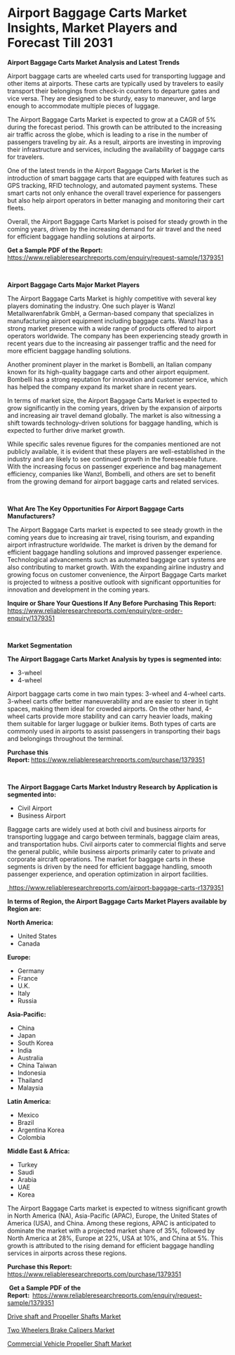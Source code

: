 <p><h1>Airport Baggage Carts Market Insights, Market Players and Forecast Till 2031</h1></p><p><strong>Airport Baggage Carts Market Analysis and Latest Trends</strong></p>
<p><p>Airport baggage carts are wheeled carts used for transporting luggage and other items at airports. These carts are typically used by travelers to easily transport their belongings from check-in counters to departure gates and vice versa. They are designed to be sturdy, easy to maneuver, and large enough to accommodate multiple pieces of luggage.</p><p>The Airport Baggage Carts Market is expected to grow at a CAGR of 5% during the forecast period. This growth can be attributed to the increasing air traffic across the globe, which is leading to a rise in the number of passengers traveling by air. As a result, airports are investing in improving their infrastructure and services, including the availability of baggage carts for travelers.</p><p>One of the latest trends in the Airport Baggage Carts Market is the introduction of smart baggage carts that are equipped with features such as GPS tracking, RFID technology, and automated payment systems. These smart carts not only enhance the overall travel experience for passengers but also help airport operators in better managing and monitoring their cart fleets.</p><p>Overall, the Airport Baggage Carts Market is poised for steady growth in the coming years, driven by the increasing demand for air travel and the need for efficient baggage handling solutions at airports.</p></p>
<p><strong>Get a Sample PDF of the Report:&nbsp;</strong> <a href="https://www.reliableresearchreports.com/enquiry/request-sample/1379351">https://www.reliableresearchreports.com/enquiry/request-sample/1379351</a></p>
<p>&nbsp;</p>
<p><strong>Airport Baggage Carts Major Market Players</strong></p>
<p><p>The Airport Baggage Carts Market is highly competitive with several key players dominating the industry. One such player is Wanzl Metallwarenfabrik GmbH, a German-based company that specializes in manufacturing airport equipment including baggage carts. Wanzl has a strong market presence with a wide range of products offered to airport operators worldwide. The company has been experiencing steady growth in recent years due to the increasing air passenger traffic and the need for more efficient baggage handling solutions. </p><p>Another prominent player in the market is Bombelli, an Italian company known for its high-quality baggage carts and other airport equipment. Bombelli has a strong reputation for innovation and customer service, which has helped the company expand its market share in recent years. </p><p>In terms of market size, the Airport Baggage Carts Market is expected to grow significantly in the coming years, driven by the expansion of airports and increasing air travel demand globally. The market is also witnessing a shift towards technology-driven solutions for baggage handling, which is expected to further drive market growth.</p><p>While specific sales revenue figures for the companies mentioned are not publicly available, it is evident that these players are well-established in the industry and are likely to see continued growth in the foreseeable future. With the increasing focus on passenger experience and bag management efficiency, companies like Wanzl, Bombelli, and others are set to benefit from the growing demand for airport baggage carts and related services.</p></p>
<p>&nbsp;</p>
<p><strong>What Are The Key Opportunities For Airport Baggage Carts Manufacturers?</strong></p>
<p><p>The Airport Baggage Carts market is expected to see steady growth in the coming years due to increasing air travel, rising tourism, and expanding airport infrastructure worldwide. The market is driven by the demand for efficient baggage handling solutions and improved passenger experience. Technological advancements such as automated baggage cart systems are also contributing to market growth. With the expanding airline industry and growing focus on customer convenience, the Airport Baggage Carts market is projected to witness a positive outlook with significant opportunities for innovation and development in the coming years.</p></p>
<p><strong>Inquire or Share Your Questions If Any Before Purchasing This Report:</strong> <a href="https://www.reliableresearchreports.com/enquiry/pre-order-enquiry/1379351">https://www.reliableresearchreports.com/enquiry/pre-order-enquiry/1379351</a></p>
<p>&nbsp;</p>
<p><strong>Market Segmentation</strong></p>
<p><strong>The Airport Baggage Carts Market Analysis by types is segmented into:</strong></p>
<p><ul><li>3-wheel</li><li>4-wheel</li></ul></p>
<p><p>Airport baggage carts come in two main types: 3-wheel and 4-wheel carts. 3-wheel carts offer better maneuverability and are easier to steer in tight spaces, making them ideal for crowded airports. On the other hand, 4-wheel carts provide more stability and can carry heavier loads, making them suitable for larger luggage or bulkier items. Both types of carts are commonly used in airports to assist passengers in transporting their bags and belongings throughout the terminal.</p></p>
<p><strong>Purchase this Report:&nbsp;</strong><a href="https://www.reliableresearchreports.com/purchase/1379351">https://www.reliableresearchreports.com/purchase/1379351</a></p>
<p>&nbsp;</p>
<p><strong>The Airport Baggage Carts Market Industry Research by Application is segmented into:</strong></p>
<p><ul><li>Civil Airport</li><li>Business Airport</li></ul></p>
<p><p>Baggage carts are widely used at both civil and business airports for transporting luggage and cargo between terminals, baggage claim areas, and transportation hubs. Civil airports cater to commercial flights and serve the general public, while business airports primarily cater to private and corporate aircraft operations. The market for baggage carts in these segments is driven by the need for efficient baggage handling, smooth passenger experience, and operation optimization in airport facilities.</p></p>
<p><a href="https://www.reliableresearchreports.com/airport-baggage-carts-r1379351">&nbsp;https://www.reliableresearchreports.com/airport-baggage-carts-r1379351</a></p>
<p><strong>In terms of Region, the Airport Baggage Carts Market Players available by Region are:</strong></p>
<p>
    <p> <strong> North America: </strong>
        <ul>
            <li>United States</li>
            <li>Canada</li>
        </ul>
        </p> 
    <p> <strong> Europe: </strong>
        <ul>
            <li>Germany</li>
            <li>France</li>
            <li>U.K.</li>
            <li>Italy</li>
            <li>Russia</li>
        </ul>
        </p> 
    <p> <strong> Asia-Pacific: </strong>
        <ul>
            <li>China</li>
            <li>Japan</li>
            <li>South Korea</li>
            <li>India</li>
            <li>Australia</li>
            <li>China Taiwan</li>
            <li>Indonesia</li>
            <li>Thailand</li>
            <li>Malaysia</li>
        </ul>
        </p> 
    <p> <strong> Latin America: </strong>
        <ul>
            <li>Mexico</li>
            <li>Brazil</li>
            <li>Argentina Korea</li>
            <li>Colombia</li>
        </ul>
        </p> 
    <p> <strong> Middle East & Africa: </strong>
        <ul>
            <li>Turkey</li>
            <li>Saudi</li>
            <li>Arabia</li>
            <li>UAE</li>
            <li>Korea</li>
        </ul>
    </p>
    </p>
<p><p>The Airport Baggage Carts market is expected to witness significant growth in North America (NA), Asia-Pacific (APAC), Europe, the United States of America (USA), and China. Among these regions, APAC is anticipated to dominate the market with a projected market share of 35%, followed by North America at 28%, Europe at 22%, USA at 10%, and China at 5%. This growth is attributed to the rising demand for efficient baggage handling services in airports across these regions.</p></p>
<p><strong>Purchase this Report: </strong><a href="https://www.reliableresearchreports.com/purchase/1379351">https://www.reliableresearchreports.com/purchase/1379351</a></p>
<p>&nbsp;<strong>Get a Sample PDF of the Report:&nbsp;&nbsp;</strong><a href="https://www.reliableresearchreports.com/enquiry/request-sample/1379351">https://www.reliableresearchreports.com/enquiry/request-sample/1379351</a></p>
<p><strong></strong></p>
<p><p><a href="https://www.linkedin.com/pulse/drive-shaft-propeller-shafts-market-size-share-global-analysis-dk9ve?trackingId=QPMZ2fpoY52%2B37e5j5QL7A%3D%3D">Drive shaft and Propeller Shafts Market</a></p><p><a href="https://www.linkedin.com/pulse/two-wheelers-brake-calipers-market-challenges-opportunities-ww2de?trackingId=spYXlVxwwZ1%2FOiIbdACJKw%3D%3D">Two Wheelers Brake Calipers Market</a></p><p><a href="https://www.linkedin.com/pulse/commercial-vehicle-propeller-shaft-market-growth-trends-3y2ze?trackingId=WYV40JogJa0j2cj2hICJ%2Bw%3D%3D">Commercial Vehicle Propeller Shaft Market</a></p></p>